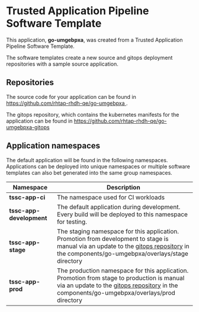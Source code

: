 # Trusted Application Pipeline Software Template

This application, **go-umgebpxa**, was created from a Trusted Application Pipeline Software Template.

The software templates create a new source and gitops deployment repositories with a sample source application. 

## Repositories

The source code for your application can be found in [https://github.com/rhtap-rhdh-qe/go-umgebpxa ](https://github.com/rhtap-rhdh-qe/go-umgebpxa ).
 
The gitops repository, which contains the kubernetes manifests for the application can be found in 
[https://github.com/rhtap-rhdh-qe/go-umgebpxa-gitops ](https://github.com/rhtap-rhdh-qe/go-umgebpxa-gitops ) 

## Application namespaces 

The default application will be found in the following namespaces. Applications can be deployed into unique namespaces or multiple software templates can also bet generated into the same group namespaces.  

|  Namespace   |  Description   |  
| -------- | -------- |
| **tssc-app-ci** | The namespace used for CI workloads |
| **tssc-app-development** | The default application during development. Every build will be deployed to this namespace for testing. |
| **tssc-app-stage** | The staging namespace for this application. Promotion from development to stage is manual via an update to the [gitops repository](https://github.com/rhtap-rhdh-qe/go-umgebpxa-gitops ) in the components/go-umgebpxa/overlays/stage directory |
| **tssc-app-prod** | The production namespace for this application. Promotion from stage to production is manual via an update to the [gitops repository](https://github.com/rhtap-rhdh-qe/go-umgebpxa-gitops ) in the components/go-umgebpxa/overlays/prod directory |